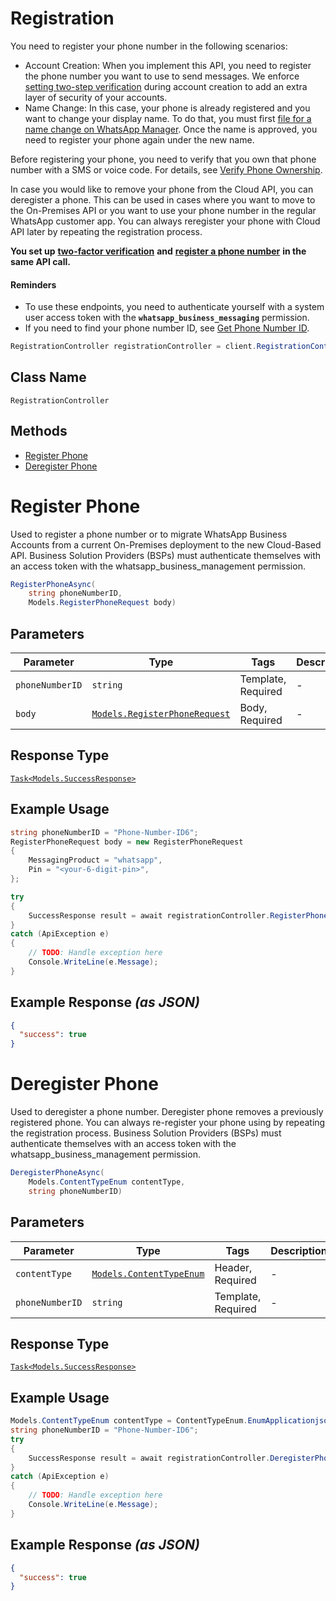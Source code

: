 # Registration

You need to register your phone number in the following scenarios:

* Account Creation: When you implement this API, you need to register the phone number you want to use to send messages. We enforce [setting two-step verification](#fc57a30c-97e0-4e06-b74b-89fd7fc5f783) during account creation to add an extra layer of security of your accounts.
* Name Change: In this case, your phone is already registered and you want to change your display name. To do that, you must first [file for a name change on WhatsApp Manager](https://www.facebook.com/business/help/378834799515077). Once the name is approved, you need to register your phone again under the new name.

Before registering your phone, you need to verify that you own that phone number with a SMS or voice code. For details, see [Verify Phone Ownership](https://developers.facebook.com/docs/whatsapp/business-management-api/guides/migrate-phone-to-different-waba#step-2--verify-phone-ownership).

In case you would like to remove your phone from the Cloud API, you can deregister a phone. This can be used in cases where you want to move to the On-Premises API or you want to use your phone number in the regular WhatsApp customer app. You can always reregister your phone with Cloud API later by repeating the registration process.

**You set up** [**two-factor verification**](#fc57a30c-97e0-4e06-b74b-89fd7fc5f783) **and** [**register a phone number**](#b22af3db-9d13-4467-a7a6-4026f71984cb) **in the same API call.**

#### Reminders

* To use these endpoints, you need to authenticate yourself with a system user access token with the **`whatsapp_business_messaging`** permission.
* If you need to find your phone number ID, see [Get Phone Number ID](#c72d9c17-554d-4ae1-8f9e-b28a94010b28).

```csharp
RegistrationController registrationController = client.RegistrationController;
```

## Class Name

`RegistrationController`

## Methods

* [Register Phone](../../doc/controllers/registration.md#register-phone)
* [Deregister Phone](../../doc/controllers/registration.md#deregister-phone)


# Register Phone

Used to register a phone number or to migrate WhatsApp Business Accounts from a current On-Premises deployment to the new Cloud-Based API. Business Solution Providers (BSPs) must authenticate themselves with an access token with the whatsapp_business_management permission.

```csharp
RegisterPhoneAsync(
    string phoneNumberID,
    Models.RegisterPhoneRequest body)
```

## Parameters

| Parameter | Type | Tags | Description |
|  --- | --- | --- | --- |
| `phoneNumberID` | `string` | Template, Required | - |
| `body` | [`Models.RegisterPhoneRequest`](../../doc/models/register-phone-request.md) | Body, Required | - |

## Response Type

[`Task<Models.SuccessResponse>`](../../doc/models/success-response.md)

## Example Usage

```csharp
string phoneNumberID = "Phone-Number-ID6";
RegisterPhoneRequest body = new RegisterPhoneRequest
{
    MessagingProduct = "whatsapp",
    Pin = "<your-6-digit-pin>",
};

try
{
    SuccessResponse result = await registrationController.RegisterPhoneAsync(phoneNumberID, body);
}
catch (ApiException e)
{
    // TODO: Handle exception here
    Console.WriteLine(e.Message);
}
```

## Example Response *(as JSON)*

```json
{
  "success": true
}
```


# Deregister Phone

Used to deregister a phone number. Deregister phone removes a previously registered phone. You can always re-register your phone using by repeating the registration process. Business Solution Providers (BSPs) must authenticate themselves with an access token with the whatsapp_business_management permission.

```csharp
DeregisterPhoneAsync(
    Models.ContentTypeEnum contentType,
    string phoneNumberID)
```

## Parameters

| Parameter | Type | Tags | Description |
|  --- | --- | --- | --- |
| `contentType` | [`Models.ContentTypeEnum`](../../doc/models/content-type-enum.md) | Header, Required | - |
| `phoneNumberID` | `string` | Template, Required | - |

## Response Type

[`Task<Models.SuccessResponse>`](../../doc/models/success-response.md)

## Example Usage

```csharp
Models.ContentTypeEnum contentType = ContentTypeEnum.EnumApplicationjson;
string phoneNumberID = "Phone-Number-ID6";
try
{
    SuccessResponse result = await registrationController.DeregisterPhoneAsync(contentType, phoneNumberID);
}
catch (ApiException e)
{
    // TODO: Handle exception here
    Console.WriteLine(e.Message);
}
```

## Example Response *(as JSON)*

```json
{
  "success": true
}
```


